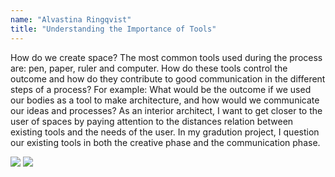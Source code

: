 ```yaml
---
name: "Alvastina Ringqvist"
title: "Understanding the Importance of Tools"
---
```


How do we create space? The most common tools used during the process are: pen, paper, ruler and computer. How do these tools control the outcome and how do they contribute to good communication in the different steps of a process? For example: What would be the outcome if we used our bodies as a tool to make architecture, and how would we communicate our ideas and processes? As an interior architect, I want to get closer to the user of spaces by paying attention to the distances relation between existing tools and the needs of the user. In my gradution project, I question our existing tools in both the creative phase and the communication phase.

<img src="../../img/ba03.jpg" description=""></img>
<img src="../../img/ba02.jpg" description=""></img>
